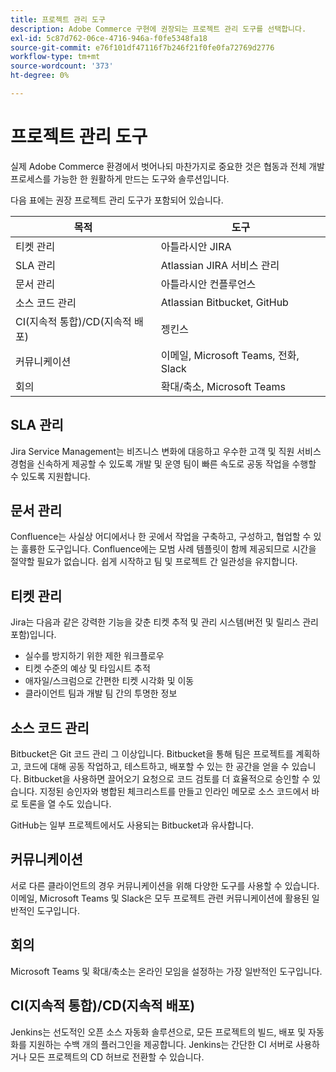 ```yaml
---
title: 프로젝트 관리 도구
description: Adobe Commerce 구현에 권장되는 프로젝트 관리 도구를 선택합니다.
exl-id: 5c87d762-06ce-4716-946a-f0fe5348fa18
source-git-commit: e76f101df47116f7b246f21f0fe0fa72769d2776
workflow-type: tm+mt
source-wordcount: '373'
ht-degree: 0%

---
```


# 프로젝트 관리 도구

실제 Adobe Commerce 환경에서 벗어나되 마찬가지로 중요한 것은 협동과 전체 개발 프로세스를 가능한 한 원활하게 만드는 도구와 솔루션입니다.

다음 표에는 권장 프로젝트 관리 도구가 포함되어 있습니다.

| 목적 | 도구 |
|------------------------------------------------------|--------------------------------------|
| 티켓 관리 | 아틀라시안 JIRA |
| SLA 관리 | Atlassian JIRA 서비스 관리 |
| 문서 관리 | 아틀라시안 컨플루언스 |
| 소스 코드 관리 | Atlassian Bitbucket, GitHub |
| CI(지속적 통합)/CD(지속적 배포) | 젱킨스 |
| 커뮤니케이션 | 이메일, Microsoft Teams, 전화, Slack |
| 회의 | 확대/축소, Microsoft Teams |

## SLA 관리

Jira Service Management는 비즈니스 변화에 대응하고 우수한 고객 및 직원 서비스 경험을 신속하게 제공할 수 있도록 개발 및 운영 팀이 빠른 속도로 공동 작업을 수행할 수 있도록 지원합니다.

## 문서 관리

Confluence는 사실상 어디에서나 한 곳에서 작업을 구축하고, 구성하고, 협업할 수 있는 훌륭한 도구입니다. Confluence에는 모범 사례 템플릿이 함께 제공되므로 시간을 절약할 필요가 없습니다. 쉽게 시작하고 팀 및 프로젝트 간 일관성을 유지합니다.

## 티켓 관리

Jira는 다음과 같은 강력한 기능을 갖춘 티켓 추적 및 관리 시스템(버전 및 릴리스 관리 포함)입니다.

- 실수를 방지하기 위한 제한 워크플로우
- 티켓 수준의 예상 및 타임시트 추적
- 애자일/스크럼으로 간편한 티켓 시각화 및 이동
- 클라이언트 팀과 개발 팀 간의 투명한 정보

## 소스 코드 관리

Bitbucket은 Git 코드 관리 그 이상입니다. Bitbucket을 통해 팀은 프로젝트를 계획하고, 코드에 대해 공동 작업하고, 테스트하고, 배포할 수 있는 한 공간을 얻을 수 있습니다. Bitbucket을 사용하면 끌어오기 요청으로 코드 검토를 더 효율적으로 승인할 수 있습니다. 지정된 승인자와 병합된 체크리스트를 만들고 인라인 메모로 소스 코드에서 바로 토론을 열 수도 있습니다.

GitHub는 일부 프로젝트에서도 사용되는 Bitbucket과 유사합니다.

## 커뮤니케이션

서로 다른 클라이언트의 경우 커뮤니케이션을 위해 다양한 도구를 사용할 수 있습니다. 이메일, Microsoft Teams 및 Slack은 모두 프로젝트 관련 커뮤니케이션에 활용된 일반적인 도구입니다.

## 회의

Microsoft Teams 및 확대/축소는 온라인 모임을 설정하는 가장 일반적인 도구입니다.

## CI(지속적 통합)/CD(지속적 배포)

Jenkins는 선도적인 오픈 소스 자동화 솔루션으로, 모든 프로젝트의 빌드, 배포 및 자동화를 지원하는 수백 개의 플러그인을 제공합니다. Jenkins는 간단한 CI 서버로 사용하거나 모든 프로젝트의 CD 허브로 전환할 수 있습니다.
